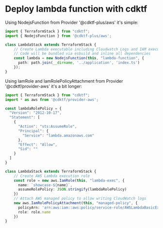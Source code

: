 # Deploy lambda function with cdktf

Using NodejsFunction from Provider '@cdktf-plus/aws' it's simple:

~~~typescript
import { TerraformStack } from "cdktf";
import { NodejsFunction } from '@cdktf-plus/aws';

class LambdaStack extends TerraformStack {
    // Create Lambda executable including Cloudwatch Logs and IAM execution role
    // Code will be bundled via esbuild and inline all dependencies
    const lambda = new NodejsFunction(this, "lambda-function", {
      path: path.join(__dirname, '../application', 'index.ts')
    });
}
~~~

Using IamRole and IamRolePolicyAttachment from Provider '@cdktf/provider-aws' it's a bit longer:

~~~typescript
import { TerraformStack } from "cdktf";
import * as aws from '@cdktf/provider-aws';

const lambdaRolePolicy = {
  "Version": "2012-10-17",
  "Statement": [
    {
      "Action": "sts:AssumeRole",
      "Principal": {
        "Service": "lambda.amazonaws.com"
      },
      "Effect": "Allow",
      "Sid": ""
    }
  ]
}

class LambdaStack extends TerraformStack {
    // Create AWS Lambda execution role
    const role = new aws.IamRole(this, "lambda-exec", {
      name: `showcase-${name}`,
      assumeRolePolicy: JSON.stringify(lambdaRolePolicy)
    })
    // Attach AWS managed policy to allow writing CloudWatch logs
    new aws.IamRolePolicyAttachment(this, "managed-policy", {
      policyArn: 'arn:aws:iam::aws:policy/service-role/AWSLambdaBasicExecutionRole',
      role: role.name
    })
}
~~~
